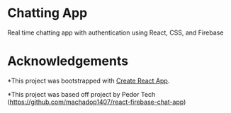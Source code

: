 # Chatting App
Real time chatting app with authentication using React, CSS, and Firebase



# Acknowledgements
*This project was bootstrapped with [Create React App](https://github.com/facebook/create-react-app).

*This project was based off project by Pedor Tech (https://github.com/machadop1407/react-firebase-chat-app)

